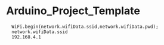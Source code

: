 # Arduino_Project_Template
      WiFi.begin(network.wifiData.ssid,network.wifiData.pwd);  
      network.wifiData.ssid 
      192.168.4.1